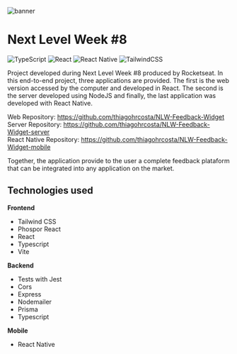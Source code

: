 ![banner](https://res.cloudinary.com/dloadb2bx/image/upload/v1651524405/cf0ee83c-35ad-4afb-9ace-60a17dfd4a1f-cover_rx8txw.png)

# Next Level Week #8

![TypeScript](https://img.shields.io/badge/typescript-%23007ACC.svg?style=for-the-badge&logo=typescript&logoColor=white) ![React](https://img.shields.io/badge/react-%2320232a.svg?style=for-the-badge&logo=react&logoColor=%2361DAFB) ![React Native](https://img.shields.io/badge/react_native-%2320232a.svg?style=for-the-badge&logo=react&logoColor=%2361DAFB) ![TailwindCSS](https://img.shields.io/badge/tailwindcss-%2338B2AC.svg?style=for-the-badge&logo=tailwind-css&logoColor=white)

Project developed during Next Level Week #8 produced by Rocketseat. In this end-to-end project, three applications are provided. The first is the web version accessed by the computer and developed in React. The second is the server developed using NodeJS and finally, the last application was developed with React Native.

Web Repository: https://github.com/thiagohrcosta/NLW-Feedback-Widget <br>
Server Repository: https://github.com/thiagohrcosta/NLW-Feedback-Widget-server <br>
React Native Repository: https://github.com/thiagohrcosta/NLW-Feedback-Widget-mobile

Together, the application provide to the user a complete feedback plataform that can be integrated into any application on the market.

## Technologies used

**Frontend**

 - Tailwind CSS
 - Phospor React
 - React
 - Typescript
 - Vite

**Backend**

 - Tests with Jest
 - Cors
 - Express
 - Nodemailer
 - Prisma
 - Typescript

**Mobile**

 - React Native
